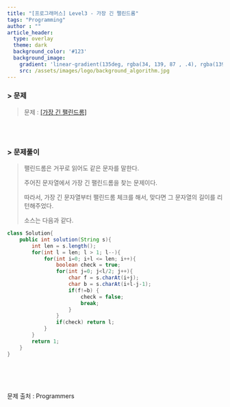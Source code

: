 ```yaml
---
title: "[프로그래머스] Level3 - 가장 긴 팰린드롬"
tags: "Programming"
author : ""
article_header:
  type: overlay
  theme: dark
  background_color: '#123'
  background_image:
    gradient: 'linear-gradient(135deg, rgba(34, 139, 87 , .4), rgba(139, 34, 139, .4))'
    src: /assets/images/logo/background_algorithm.jpg
---
```


### > 문제

> 문제 : [[가장 긴 팰린드롬]](https://programmers.co.kr/learn/courses/30/lessons/12904)

<br>

<br>

### > 문제풀이

> 팰린드롬은 거꾸로 읽어도 같은 문자를 말한다.
>
> 주어진 문자열에서 가장 긴 팰린드롬을 찾는 문제이다.
>
> 따라서, 가장 긴 문자열부터 팰린드롬 체크를 해서, 맞다면 그 문자열의 길이를 리턴해주었다.
>
> 소스는 다음과 같다.

```java
class Solution{
    public int solution(String s){
        int len = s.length();
        for(int l = len; l > 1; l--){
            for(int i=0; i+l <= len; i++){
                boolean check = true;
                for(int j=0; j<l/2; j++){
                    char f = s.charAt(i+j);
                    char b = s.charAt(i+l-j-1);
                    if(f!=b) {
                        check = false;
                        break;
                    }
                }
                if(check) return l;
            }
        }
        return 1;
    }
}
```



<br/>

<br/>

<br/>

문제 출처 : Programmers

<br/>

<br/>

<br/>